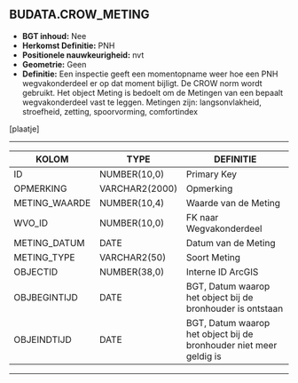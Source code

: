 ﻿## BUDATA.CROW_METING


* __BGT inhoud:__ Nee
* __Herkomst Definitie:__ PNH
* __Positionele nauwkeurigheid:__ nvt
* __Geometrie:__ Geen
* __Definitie:__ Een inspectie geeft een momentopname weer hoe een PNH wegvakonderdeel er op dat moment bijligt. De CROW norm wordt gebruikt. Het object Meting is bedoelt om de Metingen van een bepaalt wegvakonderdeel vast te leggen. Metingen zijn: langsonvlakheid, stroefheid, zetting, spoorvorming, comfortindex

[plaatje]

***

|KOLOM                           	|TYPE          	|DEFINITIE|
|------                          	|----          	|-----    |
|ID                              	|NUMBER(10,0)  	|Primary Key|
|OPMERKING                       	|VARCHAR2(2000)	|Opmerking|
|METING_WAARDE                    	|NUMBER(10,4)  	|Waarde van de Meting|
|WVO_ID                          	|NUMBER(10,0)  	|FK naar Wegvakonderdeel|
|METING_DATUM                      	|DATE		  	|Datum van de Meting|
|METING_TYPE                     	|VARCHAR2(50)  	|Soort Meting|
|OBJECTID                        	|NUMBER(38,0)   |Interne ID ArcGIS|
|OBJBEGINTIJD                    	|DATE          	|BGT, Datum waarop het object bij de bronhouder is ontstaan|
|OBJEINDTIJD                     	|DATE          	|BGT, Datum waarop het object bij de bronhouder niet meer geldig is|

***
